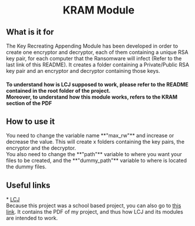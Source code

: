 <h1><p style="text-align: center;">KRAM Module</p></h1>

<h2>What is it for</h2>
The Key Recreating Appending Module has been developed in order to create one encryptor and decryptor, each of them
containing a unique RSA key pair, for each computer that the Ransomware will infect (Refer to the last link of this README).
It creates a folder containing a Private/Public RSA key pair and an encryptor and decryptor containing those keys.

<h4>To understand how is LCJ supposed to work, please refer to the README contained in the root folder of the project.</br> Moreover, to understand how this module works, refers to the KRAM section of the PDF</h4>

<h2>How to use it</h2>
You need to change the variable name **"max_rw"** and increase or decrease the value. This will create x folders containing
the key pairs, the encryptor and the decryptor.</br>
You also need to change the **"path"** variable to where you want your files to be created, and the **"dummy_path"** variable to where
is located the dummy files.

<h2>Useful links</h2>
* <a href="https://github.com/lisandro-git/Lets_Cry_of_Joy">LCJ</a></br>
Because this project was a school based project, you can also go to <a href="https://github.com/lisandro-git/Lets_Cry_of_Joy/blob/main/PDFs/Annual_Project.pdf">this link</a>.
It contains the PDF of my project, and thus how LCJ and its modules are intended to work.
  